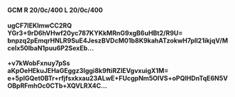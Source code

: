 #### GCM R 20/0c/400 L 20/0c/400
**ugCF7IEKlmwCC2RQ**<br/>**YGr3+9rD6hVHwf20yc787KYKkMRnG9xgB6uHBt2/R9U=**<br/>**bnpzq2pEmqrHNLR9SuE4JeszBVDcM01b8K9kahATzokwH7pll21ikjqV/MceIx50lbaN1puu6P2SexEb...**<br/><br/>
**+v7kWobFxnuy7pSs**<br/>**aKpOeHEkuJEHaGEggz3Iggi8k9ftiRZlEVgvxuigX1M=**<br/>**e+5plGQet0BTr+rfjfsxkxau23ALwE+FUcgpNm5OlVS+oPQlHDnTqE6N5VOBpRFmhOc0CTb+XQVLRX4C...**